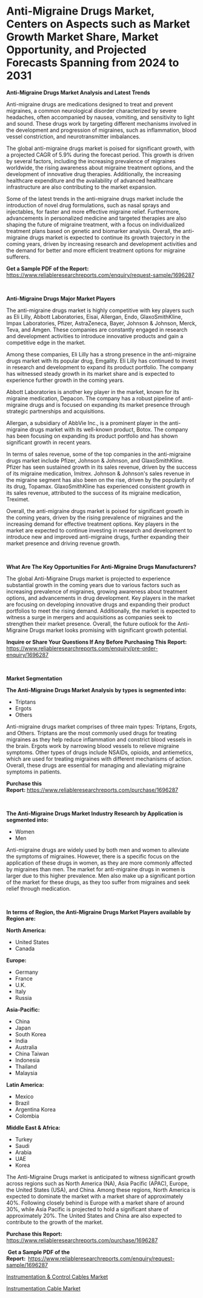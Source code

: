 <p><h1>Anti-Migraine Drugs Market, Centers on Aspects such as Market Growth Market Share, Market Opportunity, and Projected Forecasts Spanning from 2024 to 2031</h1></p><p><strong>Anti-Migraine Drugs Market Analysis and Latest Trends</strong></p>
<p><p>Anti-migraine drugs are medications designed to treat and prevent migraines, a common neurological disorder characterized by severe headaches, often accompanied by nausea, vomiting, and sensitivity to light and sound. These drugs work by targeting different mechanisms involved in the development and progression of migraines, such as inflammation, blood vessel constriction, and neurotransmitter imbalances.</p><p>The global anti-migraine drugs market is poised for significant growth, with a projected CAGR of 5.9% during the forecast period. This growth is driven by several factors, including the increasing prevalence of migraines worldwide, the rising awareness about migraine treatment options, and the development of innovative drug therapies. Additionally, the increasing healthcare expenditure and the availability of advanced healthcare infrastructure are also contributing to the market expansion.</p><p>Some of the latest trends in the anti-migraine drugs market include the introduction of novel drug formulations, such as nasal sprays and injectables, for faster and more effective migraine relief. Furthermore, advancements in personalized medicine and targeted therapies are also shaping the future of migraine treatment, with a focus on individualized treatment plans based on genetic and biomarker analysis. Overall, the anti-migraine drugs market is expected to continue its growth trajectory in the coming years, driven by increasing research and development activities and the demand for better and more efficient treatment options for migraine sufferers.</p></p>
<p><strong>Get a Sample PDF of the Report:&nbsp;</strong> <a href="https://www.reliableresearchreports.com/enquiry/request-sample/1696287">https://www.reliableresearchreports.com/enquiry/request-sample/1696287</a></p>
<p>&nbsp;</p>
<p><strong>Anti-Migraine Drugs Major Market Players</strong></p>
<p><p>The anti-migraine drugs market is highly competitive with key players such as Eli Lilly, Abbott Laboratories, Eisai, Allergan, Endo, GlaxoSmithKline, Impax Laboratories, Pfizer, AstraZeneca, Bayer, Johnson & Johnson, Merck, Teva, and Amgen. These companies are constantly engaged in research and development activities to introduce innovative products and gain a competitive edge in the market.</p><p>Among these companies, Eli Lilly has a strong presence in the anti-migraine drugs market with its popular drug, Emgality. Eli Lilly has continued to invest in research and development to expand its product portfolio. The company has witnessed steady growth in its market share and is expected to experience further growth in the coming years.</p><p>Abbott Laboratories is another key player in the market, known for its migraine medication, Depacon. The company has a robust pipeline of anti-migraine drugs and is focused on expanding its market presence through strategic partnerships and acquisitions.</p><p>Allergan, a subsidiary of AbbVie Inc., is a prominent player in the anti-migraine drugs market with its well-known product, Botox. The company has been focusing on expanding its product portfolio and has shown significant growth in recent years.</p><p>In terms of sales revenue, some of the top companies in the anti-migraine drugs market include Pfizer, Johnson & Johnson, and GlaxoSmithKline. Pfizer has seen sustained growth in its sales revenue, driven by the success of its migraine medication, Imitrex. Johnson & Johnson's sales revenue in the migraine segment has also been on the rise, driven by the popularity of its drug, Topamax. GlaxoSmithKline has experienced consistent growth in its sales revenue, attributed to the success of its migraine medication, Treximet.</p><p>Overall, the anti-migraine drugs market is poised for significant growth in the coming years, driven by the rising prevalence of migraines and the increasing demand for effective treatment options. Key players in the market are expected to continue investing in research and development to introduce new and improved anti-migraine drugs, further expanding their market presence and driving revenue growth.</p></p>
<p>&nbsp;</p>
<p><strong>What Are The Key Opportunities For Anti-Migraine Drugs Manufacturers?</strong></p>
<p><p>The global Anti-Migraine Drugs market is projected to experience substantial growth in the coming years due to various factors such as increasing prevalence of migraines, growing awareness about treatment options, and advancements in drug development. Key players in the market are focusing on developing innovative drugs and expanding their product portfolios to meet the rising demand. Additionally, the market is expected to witness a surge in mergers and acquisitions as companies seek to strengthen their market presence. Overall, the future outlook for the Anti-Migraine Drugs market looks promising with significant growth potential.</p></p>
<p><strong>Inquire or Share Your Questions If Any Before Purchasing This Report:</strong> <a href="https://www.reliableresearchreports.com/enquiry/pre-order-enquiry/1696287">https://www.reliableresearchreports.com/enquiry/pre-order-enquiry/1696287</a></p>
<p>&nbsp;</p>
<p><strong>Market Segmentation</strong></p>
<p><strong>The Anti-Migraine Drugs Market Analysis by types is segmented into:</strong></p>
<p><ul><li>Triptans</li><li>Ergots</li><li>Others</li></ul></p>
<p><p>Anti-migraine drugs market comprises of three main types: Triptans, Ergots, and Others. Triptans are the most commonly used drugs for treating migraines as they help reduce inflammation and constrict blood vessels in the brain. Ergots work by narrowing blood vessels to relieve migraine symptoms. Other types of drugs include NSAIDs, opioids, and antiemetics, which are used for treating migraines with different mechanisms of action. Overall, these drugs are essential for managing and alleviating migraine symptoms in patients.</p></p>
<p><strong>Purchase this Report:&nbsp;</strong><a href="https://www.reliableresearchreports.com/purchase/1696287">https://www.reliableresearchreports.com/purchase/1696287</a></p>
<p>&nbsp;</p>
<p><strong>The Anti-Migraine Drugs Market Industry Research by Application is segmented into:</strong></p>
<p><ul><li>Women</li><li>Men</li></ul></p>
<p><p>Anti-migraine drugs are widely used by both men and women to alleviate the symptoms of migraines. However, there is a specific focus on the application of these drugs in women, as they are more commonly affected by migraines than men. The market for anti-migraine drugs in women is larger due to this higher prevalence. Men also make up a significant portion of the market for these drugs, as they too suffer from migraines and seek relief through medication.</p></p>
<p>&nbsp;</p>
<p><strong>In terms of Region, the Anti-Migraine Drugs Market Players available by Region are:</strong></p>
<p>
    <p> <strong> North America: </strong>
        <ul>
            <li>United States</li>
            <li>Canada</li>
        </ul>
        </p> 
    <p> <strong> Europe: </strong>
        <ul>
            <li>Germany</li>
            <li>France</li>
            <li>U.K.</li>
            <li>Italy</li>
            <li>Russia</li>
        </ul>
        </p> 
    <p> <strong> Asia-Pacific: </strong>
        <ul>
            <li>China</li>
            <li>Japan</li>
            <li>South Korea</li>
            <li>India</li>
            <li>Australia</li>
            <li>China Taiwan</li>
            <li>Indonesia</li>
            <li>Thailand</li>
            <li>Malaysia</li>
        </ul>
        </p> 
    <p> <strong> Latin America: </strong>
        <ul>
            <li>Mexico</li>
            <li>Brazil</li>
            <li>Argentina Korea</li>
            <li>Colombia</li>
        </ul>
        </p> 
    <p> <strong> Middle East & Africa: </strong>
        <ul>
            <li>Turkey</li>
            <li>Saudi</li>
            <li>Arabia</li>
            <li>UAE</li>
            <li>Korea</li>
        </ul>
    </p>
    </p>
<p><p>The Anti-Migraine Drugs market is anticipated to witness significant growth across regions such as North America (NA), Asia Pacific (APAC), Europe, the United States (USA), and China. Among these regions, North America is expected to dominate the market with a market share of approximately 40%. Following closely behind is Europe with a market share of around 30%, while Asia Pacific is projected to hold a significant share of approximately 20%. The United States and China are also expected to contribute to the growth of the market.</p></p>
<p><strong>Purchase this Report: </strong><a href="https://www.reliableresearchreports.com/purchase/1696287">https://www.reliableresearchreports.com/purchase/1696287</a></p>
<p>&nbsp;<strong>Get a Sample PDF of the Report:&nbsp;&nbsp;</strong><a href="https://www.reliableresearchreports.com/enquiry/request-sample/1696287">https://www.reliableresearchreports.com/enquiry/request-sample/1696287</a></p>
<p><strong></strong></p>
<p><p><a href="https://issuu.com/reportprime-2/docs/instrumentation-control-cables-market-size-2030.pp">Instrumentation & Control Cables Market</a></p><p><a href="https://issuu.com/reportprime-2/docs/instrumentation-cable-market-size-2030.pptx">Instrumentation Cable Market</a></p></p>